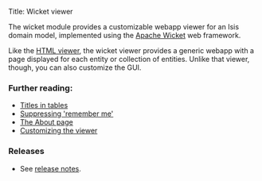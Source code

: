 Title: Wicket viewer

The wicket module provides a customizable webapp viewer for an Isis domain model, implemented using the [Apache Wicket](http://wicket.apache.org) web framework.

Like the [HTML viewer](../html/about.html), the wicket viewer provides a generic webapp with a page displayed for each entity or collection of entities. Unlike that viewer, though, you can also customize the GUI.

### Further reading:

- [Titles in tables](titles-in-tables.html)
- [Suppressing 'remember me'](suppressing-remember-me.html)
- [The About page](configuring-the-about-page.html)
- [Customizing the viewer](customizing-the-viewer.html)

### Releases

- See [release notes](release-notes/about.html).


